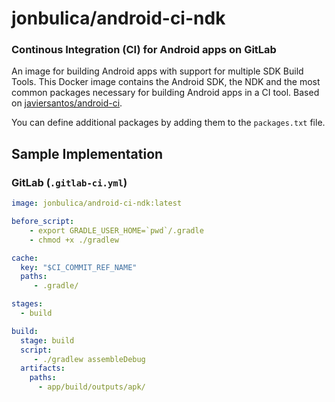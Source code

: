 # jonbulica/android-ci-ndk

### Continous Integration (CI) for Android apps on GitLab
An image for building Android apps with support for multiple SDK Build Tools. 
This Docker image contains the Android SDK, the NDK and the most common packages 
necessary for building Android apps in a CI tool. Based on 
[javiersantos/android-ci](https://github.com/javiersantos/android-ci).

You can define additional packages by adding them to the `packages.txt` file.

## Sample Implementation
### GitLab (`.gitlab-ci.yml`)
```yml
image: jonbulica/android-ci-ndk:latest

before_script:
    - export GRADLE_USER_HOME=`pwd`/.gradle
    - chmod +x ./gradlew

cache:
  key: "$CI_COMMIT_REF_NAME"
  paths:
     - .gradle/

stages:
  - build

build:
  stage: build
  script:
     - ./gradlew assembleDebug
  artifacts:
    paths:
      - app/build/outputs/apk/
```
